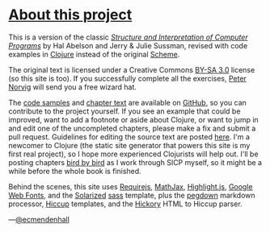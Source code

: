 # [About this project](about.html)

This is a version of the classic [_Structure and Interpretation of Computer Programs_](http://mitpress.mit.edu/sicp/)
by Hal Abelson and Jerry &amp; Julie Sussman, revised with code examples in [Clojure](http://clojure.org) instead
of the original [Scheme](http://en.wikipedia.org/wiki/Scheme_\(programming_language\)).

The original text is licensed under a Creative Commons [BY-SA 3.0](http://creativecommons.org/licenses/by-sa/3.0/)
license (so this site is too). If you successfully complete all the exercises, 
[Peter Norvig](http://www.amazon.com/review/R403HR4VL71K8) will send you a free wizard hat.

The [code samples](https://github.com/ecmendenhall/sicpclojure/tree/master/resources/code) and 
[chapter text](https://github.com/ecmendenhall/sicpclojure/tree/master/resources/text) are available
on [GitHub](https://github.com/ecmendenhall/sicpclojure), so you can contribute to the project yourself. If you see
an example that could be improved, want to add a footnote or aside about Clojure, or want to jump in and edit
one of the uncompleted chapters, please make a fix and submit a pull request. Guidelines for editing the source text
are posted [here](https://github.com/ecmendenhall/sicpclojure/blob/master/README.md). I'm a newcomer to Clojure (the 
static site generator that powers this site is my first real project), so I hope more experienced Clojurists will 
help out. I'll be posting chapters [bird by bird](http://www.goodreads.com/book/show/12543.Bird_by_Bird) as I work
through SICP myself, so it might be a while before the whole book is finished.

Behind the scenes, this site uses [Requirejs](http://requirejs.org/), [MathJax](http://www.mathjax.org/),
[Highlight.js](http://softwaremaniacs.org/soft/highlight/en/), [Google Web Fonts](http://www.google.com/webfonts),
and the [Solarized](http://ethanschoonover.com/solarized) [sass](http://sass-lang.com/) template, plus 
the [pegdown](https://github.com/sirthias/pegdown) markdown processor, [Hiccup](https://github.com/weavejester/hiccup)
templates, and the [Hickory](https://github.com/davidsantiago/hickory) HTML to Hiccup parser.

&mdash;[@ecmendenhall](https://twitter.com/ecmendenhall)
